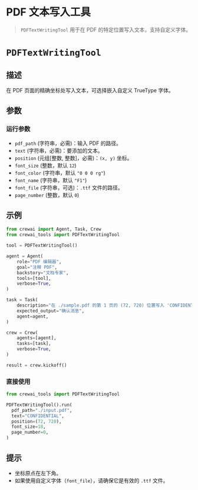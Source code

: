 # PDF 文本写入工具

> `PDFTextWritingTool` 用于在 PDF 的特定位置写入文本，支持自定义字体。

# `PDFTextWritingTool`

## 描述

在 PDF 页面的精确坐标处写入文本，可选择嵌入自定义 TrueType 字体。

## 参数

### 运行参数

* `pdf_path` (字符串，必需)：输入 PDF 的路径。
* `text` (字符串，必需)：要添加的文本。
* `position` (元组[整数, 整数]，必需)：`(x, y)` 坐标。
* `font_size` (整数，默认 `12`)
* `font_color` (字符串，默认 `"0 0 0 rg"`)
* `font_name` (字符串，默认 `"F1"`)
* `font_file` (字符串，可选)：`.ttf` 文件的路径。
* `page_number` (整数，默认 `0`)

## 示例

```python 代码主题={null}
from crewai import Agent, Task, Crew
from crewai_tools import PDFTextWritingTool

tool = PDFTextWritingTool()

agent = Agent(
    role="PDF 编辑器",
    goal="注释 PDF",
    backstory="文档专家",
    tools=[tool],
    verbose=True,
)

task = Task(
    description="在 ./sample.pdf 的第 1 页的 (72, 720) 位置写入 'CONFIDENTIAL'",
    expected_output="确认消息",
    agent=agent,
)

crew = Crew(
    agents=[agent], 
    tasks=[task],
    verbose=True,
)

result = crew.kickoff()
```

### 直接使用

```python 代码主题={null}
from crewai_tools import PDFTextWritingTool

PDFTextWritingTool().run(
  pdf_path="./input.pdf",
  text="CONFIDENTIAL",
  position=(72, 720),
  font_size=18,
  page_number=0,
)
```

## 提示

* 坐标原点在左下角。
* 如果使用自定义字体（`font_file`），请确保它是有效的 `.ttf` 文件。